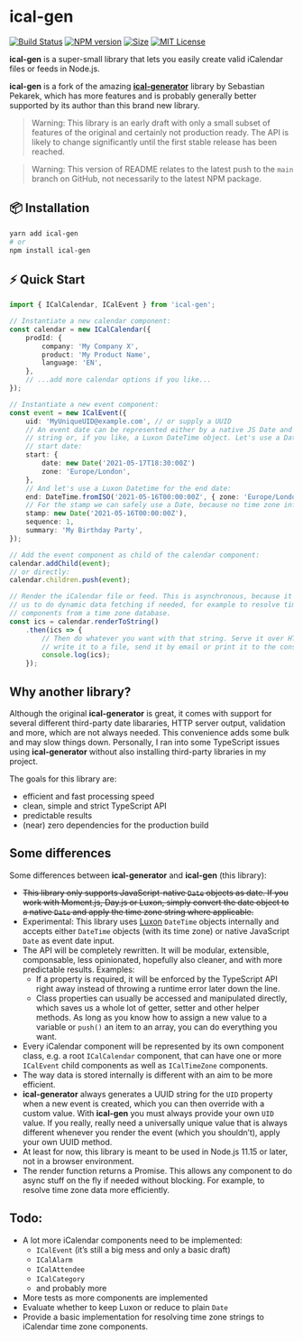 # ical-gen

[![Build Status][travis-image]][travis-url]
[![NPM version][npm-version-image]][npm-url]
[![Size][min-size-image]][npm-url]
[![MIT License][license-image]][license-url]

**ical-gen** is a super-small library that lets you easily create valid iCalendar files or feeds in Node.js.

**ical-gen** is a fork of the amazing [**ical-generator**](https://github.com/sebbo2002/ical-generator) library by Sebastian Pekarek, which has more features and is probably generally better supported by its author than this brand new library.

> Warning: This library is an early draft with only a small subset of features of the original and certainly not production ready. The API is likely to change significantly until the first stable release has been reached.

> Warning: This version of README relates to the latest push to the `main` branch on GitHub, not necessarily to the latest NPM package.


## 📦 Installation

```sh
yarn add ical-gen
# or
npm install ical-gen
```


## ⚡️ Quick Start

```typescript
import { ICalCalendar, ICalEvent } from 'ical-gen';

// Instantiate a new calendar component:
const calendar = new ICalCalendar({
	prodId: {
		company: 'My Company X',
		product: 'My Product Name',
		language: 'EN',
	},
	// ...add more calendar options if you like...
});

// Instantiate a new event component:
const event = new ICalEvent({
	uid: 'MyUniqueUID@example.com', // or supply a UUID
	// An event date can be represented either by a native JS Date and a time zone
	// string or, if you like, a Luxon DateTime object. Let's use a Date for the
	// start date:
	start: {
		date: new Date('2021-05-17T18:30:00Z')
		zone: 'Europe/London',
	},
	// And let's use a Luxon Datetime for the end date:
	end: DateTime.fromISO('2021-05-16T00:00:00Z', { zone: 'Europe/London' }),
	// For the stamp we can safely use a Date, because no time zone information is required.
	stamp: new Date('2021-05-16T00:00:00Z'),
	sequence: 1,
	summary: 'My Birthday Party',
});

// Add the event component as child of the calendar component:
calendar.addChild(event);
// or directly:
calendar.children.push(event);

// Render the iCalendar file or feed. This is asynchronous, because it enables
// us to do dynamic data fetching if needed, for example to resolve time zone
// components from a time zone database.
const ics = calendar.renderToString()
	.then(ics => {
		// Then do whatever you want with that string. Serve it over HTTP,
		// write it to a file, send it by email or print it to the console:
		console.log(ics);
	});
```


## Why another library?

Although the original **ical-generator** is great, it comes with support for several different third-party date libararies, HTTP server output, validation and more, which are not always needed. This convenience adds some bulk and may slow things down. Personally, I ran into some TypeScript issues using **ical-generator** without also installing third-party libraries in my project.

The goals for this library are:

- efficient and fast processing speed
- clean, simple and strict TypeScript API
- predictable results
- (near) zero dependencies for the production build


## Some differences

Some differences between **ical-generator** and **ical-gen** (this library):

- ~~This library only supports JavaScript-native `Date` objects as date. If you work with Moment.js, Day.js or Luxon, simply convert the date object to a native `Date` and apply the time zone string where applicable.~~
- Experimental: This library uses [Luxon](https://github.com/moment/luxon) `DateTime` objects internally and accepts either `DateTime` objects (with its time zone) or native JavaScript `Date` as event date input.
- The API will be completely rewritten. It will be modular, extensible, componsable, less opinionated, hopefully also cleaner, and with more predictable results. Examples:
  - If a property is required, it will be enforced by the TypeScript API right away instead of throwing a runtime error later down the line.
  - Class properties can usually be accessed and manipulated directly, which saves us a whole lot of getter, setter and other helper methods. As long as you know how to assign a new value to a variable or `push()` an item to an array, you can do everything you want.
- Every iCalendar component will be represented by its own component class, e.g. a root `ICalCalendar` component, that can have one or more `ICalEvent` child components as well as `ICalTimeZone` components.
- The way data is stored internally is different with an aim to be more efficient.
- **ical-generator** always generates a UUID string for the `UID` property when a new event is created, which you can then override with a custom value. With **ical-gen** you must always provide your own `UID` value. If you really, really need a universally unique value that is always different whenever you render the event (which you shouldn’t), apply your own UUID method.
- At least for now, this library is meant to be used in Node.js 11.15 or later, not in a browser environment.
- The render function returns a Promise. This allows any component to do async stuff on the fly if needed without blocking. For example, to resolve time zone data more efficiently.


## Todo:

- A lot more iCalendar components need to be implemented:
  - `ICalEvent` (it’s still a big mess and only a basic draft)
  - `ICalAlarm`
  - `ICalAttendee`
  - `ICalCategory`
  - and probably more
- More tests as more components are implemented
- Evaluate whether to keep Luxon or reduce to plain `Date`
- Provide a basic implementation for resolving time zone strings to iCalendar time zone components.



[npm-url]: https://npmjs.org/package/ical-gen
[npm-version-image]: https://img.shields.io/npm/v/ical-gen.svg?style=flat

[travis-url]: https://travis-ci.org/Manc/ical-gen
[travis-image]: https://img.shields.io/travis/Manc/ical-gen/main.svg?style=flat

[min-size-image]: https://img.shields.io/bundlephobia/min/ical-gen?style=flat

[license-url]: LICENSE
[license-image]: https://img.shields.io/badge/license-MIT-blue.svg?style=flat
